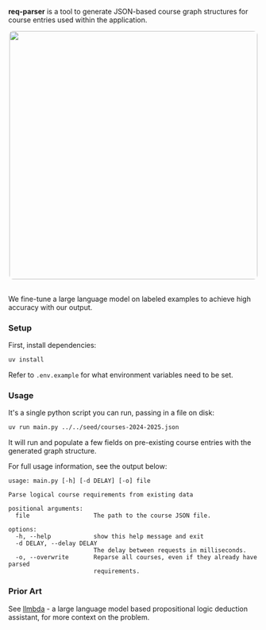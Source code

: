 **req-parser** is a tool to generate JSON-based course graph structures for
course entries used within the application.

<div align='center'>
  <img style='border-radius: 8px' width='500' src='https://github.com/terror/mcgill.courses/assets/31192478/de8f3f42-d3f5-4eac-9137-f9793bc877a3'/>
</div>

<br/>

We fine-tune a large language model on labeled examples to achieve high
accuracy with our output.

### Setup

First, install dependencies:

```bash
uv install
```

Refer to `.env.example` for what environment variables need to be set.

### Usage

It's a single python script you can run, passing in a file on disk:

```bash
uv run main.py ../../seed/courses-2024-2025.json
```

It will run and populate a few fields on pre-existing course entries with the
generated graph structure.

For full usage information, see the output below:

```present uv run main.py --help
usage: main.py [-h] [-d DELAY] [-o] file

Parse logical course requirements from existing data

positional arguments:
  file                  The path to the course JSON file.

options:
  -h, --help            show this help message and exit
  -d DELAY, --delay DELAY
                        The delay between requests in milliseconds.
  -o, --overwrite       Reparse all courses, even if they already have parsed
                        requirements.
```

### Prior Art

See [llmbda](https://github.com/SamZhang02/llmbda) - a large language model based
propositional logic deduction assistant, for more context on the problem.
